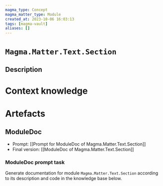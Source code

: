 ```yaml
---
magma_type: Concept
magma_matter_type: Module
created_at: 2023-10-06 16:03:13
tags: [magma-vault]
aliases: []
---
```

# `Magma.Matter.Text.Section`

## Description

<!--
What is a `Magma.Matter.Text.Section`?

Your knowledge about the module, i.e. facts, problems and properties etc.
-->


# Context knowledge

<!--
This section should include background knowledge needed for the model to create a proper response, i.e. information it does not know either because of the knowledge cut-off date or unpublished knowledge.

Write it down right here in a subsection or use a transclusion. If applicable, specify source information that the model can use to generate a reference in the response.
-->




# Artefacts

## ModuleDoc

- Prompt: [[Prompt for ModuleDoc of Magma.Matter.Text.Section]]
- Final version: [[ModuleDoc of Magma.Matter.Text.Section]]

### ModuleDoc prompt task

Generate documentation for module `Magma.Matter.Text.Section` according to its description and code in the knowledge base below.
